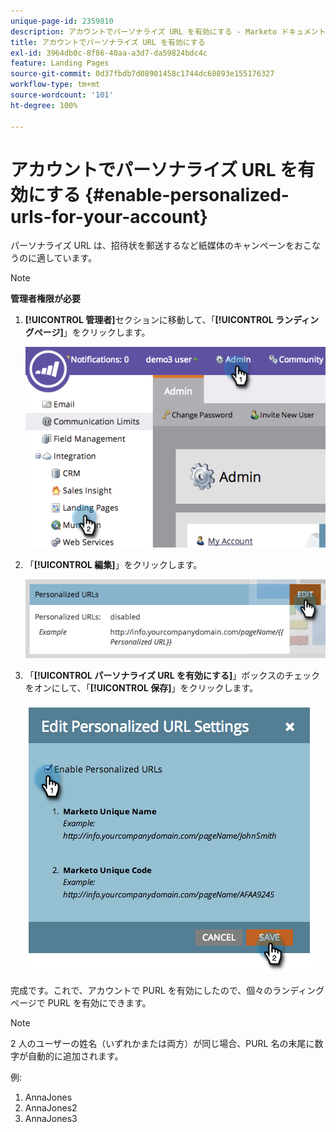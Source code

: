 ```yaml
---
unique-page-id: 2359810
description: アカウントでパーソナライズ URL を有効にする - Marketo ドキュメント - 製品ドキュメント
title: アカウントでパーソナライズ URL を有効にする
exl-id: 3964db0c-8f86-40aa-a3d7-da59824bdc4c
feature: Landing Pages
source-git-commit: 0d37fbdb7d08901458c1744dc68893e155176327
workflow-type: tm+mt
source-wordcount: '101'
ht-degree: 100%

---
```


# アカウントでパーソナライズ URL を有効にする {#enable-personalized-urls-for-your-account}

パーソナライズ URL は、招待状を郵送するなど紙媒体のキャンペーンをおこなうのに適しています。

>[!NOTE]
>
>**管理者権限が必要**

1. **[!UICONTROL 管理者]**&#x200B;セクションに移動して、「**[!UICONTROL ランディングページ]**」をクリックします。

   ![](assets/image2014-9-18-13-3a29-3a49.png)

1. 「**[!UICONTROL 編集]**」をクリックします。

   ![](assets/image2014-9-18-13-3a29-3a58.png)

1. 「**[!UICONTROL パーソナライズ URL を有効にする]**」ボックスのチェックをオンにして、「**[!UICONTROL 保存]**」をクリックします。

   ![](assets/image2014-9-18-13-3a30-3a6.png)

完成です。これで、アカウントで PURL を有効にしたので、個々のランディングページで PURL を有効にできます。

>[!NOTE]
>
>2 人のユーザーの姓名（いずれかまたは両方）が同じ場合、PURL 名の末尾に数字が自動的に追加されます。
>
>例:
>
>1. AnnaJones
>1. AnnaJones2
>1. AnnaJones3
